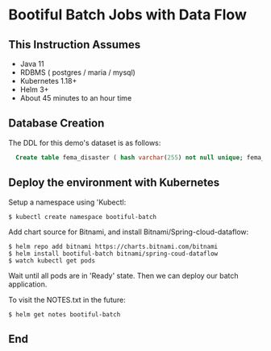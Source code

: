 # Bootiful Batch Jobs with Data Flow

## This Instruction Assumes

 * Java 11
 * RDBMS ( postgres / maria / mysql)
 * Kubernetes 1.18+
 * Helm 3+
 * About 45 minutes to an hour time
 
## Database Creation

The DDL for this demo's dataset is as follows:

```sql
  Create table fema_disaster ( hash varchar(255) not null unique; fema_declaration_string varchar(255) not null) ;
```

## Deploy the environment with Kubernetes

Setup a namespace using 'Kubectl:
```shell script
$ kubectl create namespace bootiful-batch 
```

Add chart source for Bitnami, and install Bitnami/Spring-cloud-dataflow:

```shell script
$ helm repo add bitnami https://charts.bitnami.com/bitnami
$ helm install bootiful-batch bitnami/spring-coud-dataflow
$ watch kubectl get pods
```

Wait until all pods are in 'Ready' state. Then we can deploy our batch
application. 

To visit the NOTES.txt in the future:


```shell script 
$ helm get notes bootiful-batch
```

## End





